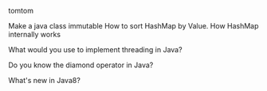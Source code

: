 
tomtom

Make a java class immutable
How to sort HashMap by Value.
How HashMap internally works

What would you use to implement threading in Java?

Do you know the diamond operator in Java?

What's new in Java8?